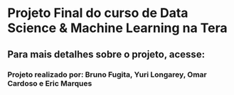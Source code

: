 # Projeto Final do curso de Data Science & Machine Learning na Tera


## Para mais detalhes sobre o projeto, acesse: 


### Projeto realizado por: Bruno Fugita, Yuri Longarey, Omar Cardoso e Eric Marques
